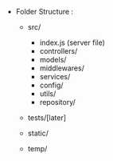- Folder Structure :

  - src/

    - index.js (server file)
    - controllers/
    - models/
    - middlewares/
    - services/
    - config/
    - utils/ 
    - repository/

  - tests/[later]
  - static/
  - temp/
  

